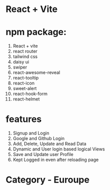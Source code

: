 # React + Vite

# npm package:
1. React + vite
2. react router
3. tailwind css
4. daisy ui
5. swiper
6. react-awesome-reveal
7. react-tooltip
8. react-icon
9. sweet-alert
10. react-hook-form
11. react-helmet

# features
1. Signup and Login
2. Google and Github Login
3. Add, Delete, Update and Read Data
4. Dynamic and User login based logical Views
5. Save and Update user Profile
6. Kept Logged in even after reloading page

# Category - Euroupe
